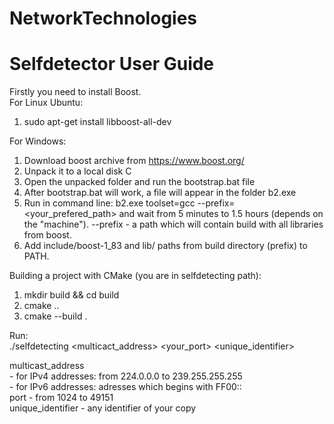 # NetworkTechnologies
# Selfdetector User Guide

Firstly you need to install Boost. \
For Linux Ubuntu:
1) sudo apt-get install libboost-all-dev

For Windows:
1) Download boost archive from https://www.boost.org/
2) Unpack it to a local disk C
3) Open the unpacked folder and run the bootstrap.bat file
4) After bootstrap.bat will work, a file will appear in the folder b2.exe
5) Run in command line: b2.exe toolset=gcc --prefix=<your_prefered_path> and wait from 5 minutes to 1.5 hours (depends on the "machine"). --prefix - a path which will contain build with all libraries from boost.
6) Add include/boost-1_83 and lib/ paths from build directory (prefix) to PATH.


Building a project with CMake (you are in selfdetecting path):

1) mkdir build && cd build
2) cmake ..
3) cmake --build .

Run: \
./selfdetecting <multicact_address> <your_port> <unique_identifier>

multicast_address \
    - for IPv4 addresses: from 224.0.0.0 to 239.255.255.255 \
    - for IPv6 addresses: adresses which begins with FF00:: \
port              - from 1024 to 49151 \
unique_identifier - any identifier of your copy